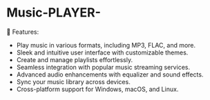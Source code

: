 # Music-PLAYER-

🚀 Features:
- Play music in various formats, including MP3, FLAC, and more.
- Sleek and intuitive user interface with customizable themes.
- Create and manage playlists effortlessly.
- Seamless integration with popular music streaming services.
- Advanced audio enhancements with equalizer and sound effects.
- Sync your music library across devices.
- Cross-platform support for Windows, macOS, and Linux.
